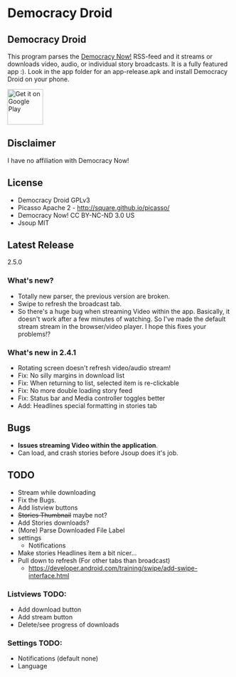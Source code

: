 Democracy Droid
===============

## Democracy Droid
This program parses the [Democracy Now!](http://democracynow.org) RSS-feed and it streams or downloads video, audio, or individual story broadcasts. It is a fully featured app :). Look in the app folder for an app-release.apk and install Democracy Droid on your phone.

[<img src="https://play.google.com/intl/en_us/badges/images/generic/en_badge_web_generic.png"
      alt="Get it on Google Play"
      height="80">](https://play.google.com/store/apps/details?id=com.workingagenda.democracydroid)
      
## Disclaimer
I have no affiliation with Democracy Now!

## License
- Democracy Droid GPLv3
- Picasso Apache 2 - http://square.github.io/picasso/
- Democracy Now! CC BY-NC-ND 3.0 US
- Jsoup MIT

## Latest Release
2.5.0

### What's new?
- Totally new parser, the previous version are broken.
- Swipe to refresh the broadcast tab.
- So there's a huge bug when streaming Video within the app. 
Basically, it doesn't work after a few minutes of watching. 
So I've made the default stream stream in the browser/video player. I hope
this fixes your problems!?


### What's new in 2.4.1
- Rotating screen doesn't refresh video/audio stream!
- Fix: No silly margins in download list
- Fix: When returning to list, selected item is re-clickable
- Fix: No more double loading story feed
- Fix: Status bar and Media controller toggles better
- Add: Headlines special formatting in stories tab

## Bugs
- **Issues streaming Video within the application**.
- Can load, and crash stories before Jsoup does it's job.

## TODO
- Stream while downloading
- Fix the Bugs.
- Add listview buttons
- ~~Stories Thumbnail~~ maybe not?
- Add Stories downloads?
- (More) Parse Downloaded File Label
- settings
   - Notifications
- Make stories Headlines item a bit nicer...
- Pull down to refresh (For other tabs than broadcast)
	- https://developer.android.com/training/swipe/add-swipe-interface.html

### Listviews TODO:
- Add download button
- Add stream button
- Delete/see progress of downloads

### Settings TODO:
- Notifications (default none)
- Language
